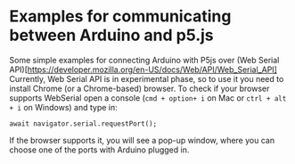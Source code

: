 # Examples for communicating between Arduino and p5.js

Some simple examples for connecting Arduino with P5js over (Web Serial API)[https://developer.mozilla.org/en-US/docs/Web/API/Web_Serial_API]
Currently, Web Serial API is in experimental phase, so to use it you need to install Chrome (or a Chrome-based) browser. To check if your browser supports WebSerial open a console (`cmd + option+ i` on Mac or `ctrl + alt + i` on Windows) and type in:

`await navigator.serial.requestPort();`

If the browser supports it, you will see a pop-up window, where you can choose one of the ports with Arduino plugged in.


